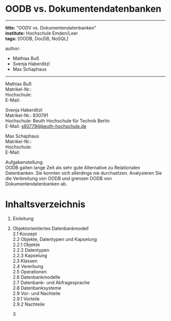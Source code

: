 # OODB vs. Dokumentendatenbanken

---
**title:** "OODV vs. Dokumentendatenbanken"   
**institute:** Hochschule Emden/Leer   
**tags:** [OODB, DocDB, NoSQL]

author:
- Mathias Buß
- Svenja Haberditzl
- Max Schaphaus

---

Mathias Buß   
Matrikel-Nr.:  
Hochschule:   
E-Mail:

Svenja Haberditzl   
Matrikel-Nr.: 830791   
Hochschule: Beuth Hochschule für Technik Berlin   
E-Mail: s60779@beuth-hochschule.de

Max Schaphaus   
Matrikel-Nr.:   
Hochschule:   
E-Mail:

Aufgabenstellung:   
OODB galten lange Zeit als sehr gute Alternative zu Relationalen Datenbanken. Sie konnten sich allerdings nie durchsetzen.
Analysieren Sie die Verbreitung von OODB und grenzen OODB von Dokumentendatenbanken ab.

# Inhaltsverzeichnis
 
1. Einleitung   

2. Objektorientiertes Datenbankmodell   
   2.1 Konzept   
   2.2 Objekte, Datentypen und Kapselung   
      2.2.1 Objekte   
      2.2.2 Datentypen   
      2.2.3 Kapselung   
   2.3 Klassen   
   2.4 Vererbung   
   2.5 Operationen   
   2.6 Datenbankmodelle   
   2.7 Datenbank- und Abfragesprache   
   2.8 Datenbanksysteme   
   2.9 Vor- und Nachteile   
      2.9.1 Vorteile   
      2.9.2 Nachteile   
       
   3 






